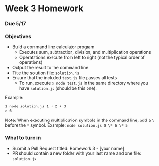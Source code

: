 # Week 3 Homework
### Due 5/17
### Objectives
- Build a command line calculator program
    - Executes sum, subtraction, division, and multiplication operations
    - Operatations execute from left to right (not the typical order of operations)
- Output the result to the command line
- Title the solution file: ```solution.js```
- Ensure that the included ```test.js``` file passes all tests
    - To run, execute ```$ node test.js``` in the same directory where you have ```solution.js``` (should be this one).
    
Example:

```sh
$ node solution.js 1 + 2 + 3
> 6
```

Note: When executing multiplication symbols in the command line, add a ```\``` before the ```*``` symbol.
Example: ```node solution.js 8 \* 6 \* 5```

### What to turn in

- Submit a Pull Request titled: Homework 3 - [your name]
- PR should contain a new folder with your last name and one file: ```solution.js```